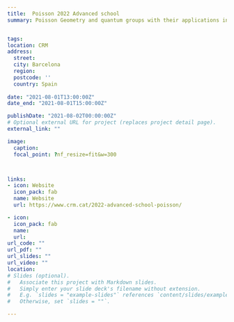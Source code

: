 ```yaml
---
title:  Poisson 2022 Advanced school
summary: Poisson Geometry and quantum groups with their applications in physics, Barcelona, Spain, 18-22 July 2022.


tags:
location: CRM
address:
  street: 
  city: Barcelona
  region: 
  postcode: ''
  country: Spain
  
date: "2021-08-01T13:00:00Z"
date_end: "2021-08-01T15:00:00Z"

publishDate: "2021-08-02T00:00:00Z"
# Optional external URL for project (replaces project detail page).
external_link: ""

image:
  caption: 
  focal_point: ?nf_resize=fit&w=300



links:
- icon: Website
  icon_pack: fab
  name: Website 
  url: https://www.crm.cat/2022-advanced-school-poisson/

- icon: 
  icon_pack: fab
  name: 
  url: 
url_code: ""
url_pdf: ""
url_slides: ""
url_video: ""
location: 
# Slides (optional).
#   Associate this project with Markdown slides.
#   Simply enter your slide deck's filename without extension.
#   E.g. `slides = "example-slides"` references `content/slides/example-slides.md`.
#   Otherwise, set `slides = ""`.

---
```



